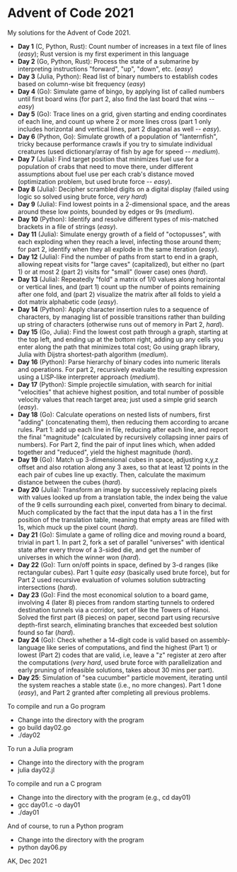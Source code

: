 # Advent of Code 2021

My solutions for the Advent of Code 2021.

* **Day 1** (C, Python, Rust): Count number of increases in a text file of
    lines (*easy*); Rust version is my first experiment in this language
* **Day 2** (Go, Python, Rust): Process the state of a submarine by interpreting 
    instructions "forward", "up", "down", etc. (*easy*)
* **Day 3** (Julia, Python): Read list of binary numbers to establish 
    codes based on column-wise bit frequency (*easy*)
* **Day 4** (Go): Simulate game of bingo, by applying list of called numbers
    until first board wins (for part 2, also find the last board
    that wins -- *easy*)
* **Day 5** (Go): Trace lines on a grid, given starting and ending 
    coordinates of each line, and count up where 2 or more lines cross 
    (part 1 only includes horizontal and vertical lines, part 2 diagonal 
    as well -- *easy*).
* **Day 6** (Python, Go): Simulate growth of a population of "lanternfish",
    tricky because performance crawls if you try to simulate individual
    creatures (used dictionary/array of fish by age for speed -- *medium*).
* **Day 7** (Julia): Find target position that minimizes fuel use for 
    a population of crabs that need to move there, under different 
    assumptions about fuel use per each crab's distance moved 
    (optimization problem, but used brute force -- *easy*).
* **Day 8** (Julia): Decipher scrambled digits on a digital display 
    (failed using logic so solved using brute force, *very hard*)
* **Day 9** (Julia): Find lowest points in a 2-dimensional space, and the 
    areas around these low points, bounded by edges or 9s (*medium*).
* **Day 10** (Python): Identify and resolve different types of mis-matched
    brackets in a file of strings (*easy*).
* **Day 11** (Julia): Simulate energy growth of a field of "octopusses", with each
    exploding when they reach a level, infecting those around them; for part 2,
    identify when they all explode in the same iteration (*easy*).
* **Day 12** (Julia): Find the number of paths from start to end in a graph, allowing repeat
    visits for "large caves" (capitalized), but either no (part 1) or at
    most 2 (part 2) visits for "small" (lower case) ones (*hard*).
* **Day 13** (Julia): Repeatedly "fold" a matrix of 1/0 values along 
    horizontal or vertical lines, and (part 1) count up the number of 
    points remaining after one fold, and (part 2) visualize the matrix
    after all folds to yield a dot matrix alphabetic code (*easy*).
* **Day 14** (Python): Apply character insertion rules to a sequence of characters,
    by managing list of possible transitions rather than building up string
    of characters (otherwise runs out of memory in Part 2, *hard*).
* **Day 15** (Go, Julia): Find the lowest cost path through a graph, starting
    at the top left, and ending up at the bottom right, adding up any cells 
    you enter along the path that minimizes total cost; Go using graph library,
    Julia with Dijstra shortest-path algorithm (*medium*).
* **Day 16** (Python): Parse hierarchy of binary codes into numeric literals
    and operations. For part 2, recursively evaluate the resulting expression
    using a LISP-like interpreter approach (*medium*).
* **Day 17** (Python): Simple projectile simulation, with search for
    initial "velocities" that achieve highest position, and total
    number of possible velocity values that reach target area; just 
    used a simple grid search (*easy*).
* **Day 18** (Go): Calculate operations on nested lists of numbers, first
    "adding" (concatenating them), then reducing them according
    to arcane rules. Part 1: add up each line in file, reducing
    after each line, and report the final "magnitude" (calculated
    by recursively collapsing inner pairs of numbers). For Part 2,
    find the pair of input lines which, when added together and
    "reduced", yield the highest magnitude (*hard*).
* **Day 19** (Go): Match up 3-dimensional cubes in space, adjusting x,y,z
    offset and also rotation along any 3 axes, so that at least 12 points in
    the each pair of cubes line up exactly. Then, calculate the maximum
    distance between the cubes (*hard*).
* **Day 20** (Julia): Transform an image by successively replacing pixels with
    values looked up from a translation table, the index being the value of the
    9 cells surrounding each pixel, converted from binary to decimal. Much
    complicated by the fact that the input data has a 1 in the first position
    of the translation table, meaning that empty areas are filled with 1s,
    which muck up the pixel count (*hard*).
* **Day 21** (Go): Simulate a game of rolling dice and moving round a board,
    trivial in part 1. In part 2, fork a set of parallel "universes" with
    identical state after every throw of a 3-sided die, and get
    the number of universes in which the winner won (*hard*).
* **Day 22** (Go): Turn on/off points in space, defined by 3-d ranges (like
    rectangular cubes). Part 1 quite *easy* (basically used brute force), but
    for Part 2 used recursive evaluation of volumes solution subtracting
    intersections (*hard*).
* **Day 23** (Go): Find the most economical solution to a board game, involving
    4 (later 8) pieces from random starting tunnels to ordered destination
    tunnels via a corridor, sort of like the Towers of Hanoi. Solved the first
    part (8 pieces) on paper, second part using recursive depth-first search,
    eliminating branches that exceeded best solution found so far (*hard*).
* **Day 24** (Go): Check whether a 14-digit code is valid based on
    assembly-language like series of computations, and find the highest (Part 1) 
    or lowest (Part 2) codes that are valid, i.e, leave a "z" register at
    zero after the computations (*very hard*, used brute force with parallelization
    and early pruning of infeasible solutions, takes about 30 mins per part).
* **Day 25**: Simulation of "sea cucumber" particle movement, iterating until
    the system reaches a stable state (i.e., no more changes). Part 1 done
    (*easy*), and Part 2 granted after completing all previous problems.

To compile and run a Go program
* Change into the directory with the program
* go build day02.go
* ./day02

To run a Julia program
* Change into the directory with the program
* julia day02.jl

To compile and run a C program
* Change into the directory with the program (e.g., cd day01)
* gcc day01.c -o day01
* ./day01

And of course, to run a Python program
* Change into the directory with the program
* python day06.py

AK, Dec 2021

